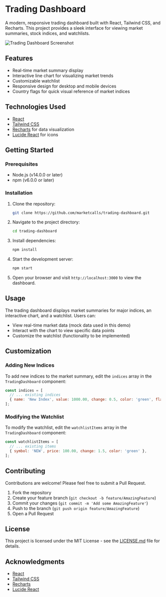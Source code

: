 # Trading Dashboard

A modern, responsive trading dashboard built with React, Tailwind CSS, and Recharts. This project provides a sleek interface for viewing market summaries, stock indices, and watchlists.

![Trading Dashboard Screenshot](http://www.marketcalls.in/wp-content/uploads/2024/06/Screenshot-2024-06-23-at-9.40.41 AM.png)

## Features

- Real-time market summary display
- Interactive line chart for visualizing market trends
- Customizable watchlist
- Responsive design for desktop and mobile devices
- Country flags for quick visual reference of market indices

## Technologies Used

- [React](https://reactjs.org/)
- [Tailwind CSS](https://tailwindcss.com/)
- [Recharts](https://recharts.org/) for data visualization
- [Lucide React](https://lucide.dev/) for icons

## Getting Started

### Prerequisites

- Node.js (v14.0.0 or later)
- npm (v6.0.0 or later)

### Installation

1. Clone the repository:
   ```sh
   git clone https://github.com/marketcalls/trading-dashboard.git
   ```

2. Navigate to the project directory:
   ```sh
   cd trading-dashboard
   ```

3. Install dependencies:
   ```sh
   npm install
   ```

4. Start the development server:
   ```sh
   npm start
   ```

5. Open your browser and visit `http://localhost:3000` to view the dashboard.

## Usage

The trading dashboard displays market summaries for major indices, an interactive chart, and a watchlist. Users can:

- View real-time market data (mock data used in this demo)
- Interact with the chart to view specific data points
- Customize the watchlist (functionality to be implemented)

## Customization

### Adding New Indices

To add new indices to the market summary, edit the `indices` array in the `TradingDashboard` component:

```javascript
const indices = [
  // ... existing indices
  { name: 'New Index', value: 1000.00, change: 0.5, color: 'green', flag: '🇺🇸' },
];
```

### Modifying the Watchlist

To modify the watchlist, edit the `watchlistItems` array in the `TradingDashboard` component:

```javascript
const watchlistItems = [
  // ... existing items
  { symbol: 'NEW', price: 100.00, change: 1.5, color: 'green' },
];
```

## Contributing

Contributions are welcome! Please feel free to submit a Pull Request.

1. Fork the repository
2. Create your feature branch (`git checkout -b feature/AmazingFeature`)
3. Commit your changes (`git commit -m 'Add some AmazingFeature'`)
4. Push to the branch (`git push origin feature/AmazingFeature`)
5. Open a Pull Request

## License

This project is licensed under the MIT License - see the [LICENSE.md](LICENSE.md) file for details.

## Acknowledgments

- [React](https://reactjs.org/)
- [Tailwind CSS](https://tailwindcss.com/)
- [Recharts](https://recharts.org/)
- [Lucide React](https://lucide.dev/)



